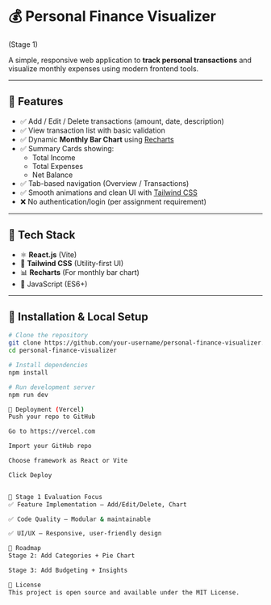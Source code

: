 # 💰 Personal Finance Visualizer

(Stage 1)

A simple, responsive web application to **track personal transactions** and visualize monthly expenses using modern frontend tools.

---

## 🚀 Features

- ✅ Add / Edit / Delete transactions (amount, date, description)
- ✅ View transaction list with basic validation
- ✅ Dynamic **Monthly Bar Chart** using [Recharts](https://recharts.org/)
- ✅ Summary Cards showing:
  - Total Income
  - Total Expenses
  - Net Balance
- ✅ Tab-based navigation (Overview / Transactions)
- ✅ Smooth animations and clean UI with [Tailwind CSS](https://tailwindcss.com/)
- ❌ No authentication/login (per assignment requirement)

---

## 🧪 Tech Stack

- ⚛️ **React.js** (Vite)
- 🎨 **Tailwind CSS** (Utility-first UI)
- 📊 **Recharts** (For monthly bar chart)
- 🧠 JavaScript (ES6+)

---

## 🧰 Installation & Local Setup

```bash
# Clone the repository
git clone https://github.com/your-username/personal-finance-visualizer.git
cd personal-finance-visualizer

# Install dependencies
npm install

# Run development server
npm run dev

🚀 Deployment (Vercel)
Push your repo to GitHub

Go to https://vercel.com

Import your GitHub repo

Choose framework as React or Vite

Click Deploy


📌 Stage 1 Evaluation Focus
✅ Feature Implementation – Add/Edit/Delete, Chart

✅ Code Quality – Modular & maintainable

✅ UI/UX – Responsive, user-friendly design

📅 Roadmap
Stage 2: Add Categories + Pie Chart

Stage 3: Add Budgeting + Insights

📄 License
This project is open source and available under the MIT License.

```
